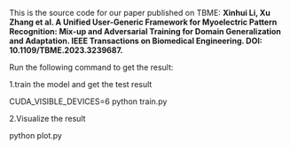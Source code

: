 This is the source code for our paper published on TBME: **Xinhui Li, Xu Zhang et al. A Unified User-Generic Framework for Myoelectric Pattern Recognition: Mix-up and Adversarial Training for Domain Generalization and Adaptation. IEEE Transactions on Biomedical Engineering.  DOI: 10.1109/TBME.2023.3239687.**  





Run the following command to get the result:  

1.train the model and get the test result  

CUDA_VISIBLE_DEVICES=6 python train.py  

2.Visualize the result  

python plot.py